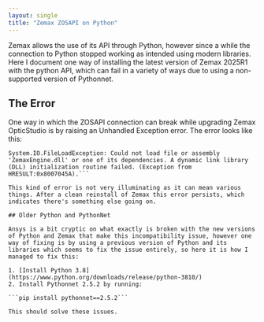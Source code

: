 ```yaml
---
layout: single
title: "Zemax ZOSAPI on Python"
---
```


Zemax allows the use of its API through Python, however since a while the connection to Python stopped working as intended using modern libraries. Here I document one way of installing the latest version of Zemax 2025R1 with the python API, which can fail in a variety of ways due to using a non-supported version of Pythonnet.

## The Error

One way in which the ZOSAPI connection can break while upgrading Zemax OpticStudio is by raising an Unhandled Exception error. The error looks like this: 

```
System.IO.FileLoadException: Could not load file or assembly 'ZemaxEngine.dll' or one of its dependencies. A dynamic link library (DLL) initialization routine failed. (Exception from HRESULT:0x8007045A).```

This kind of error is not very illuminating as it can mean various things. After a clean reinstall of Zemax this error persists, which indicates there's something else going on.

## Older Python and PythonNet

Ansys is a bit cryptic on what exactly is broken with the new versions of Python and Zemax that make this incompatibility issue, however one way of fixing is by using a previous version of Python and its libraries which seems to fix the issue entirely, so here it is how I managed to fix this:

1. [Install Python 3.8](https://www.python.org/downloads/release/python-3810/)
2. Install Pythonnet 2.5.2 by running: 

```pip install pythonnet==2.5.2```

This should solve these issues.